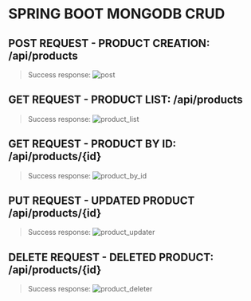 ﻿# SPRING BOOT MONGODB CRUD

 ## POST REQUEST - PRODUCT CREATION: /api/products
 > Success response:
 ![post](https://github.com/user-attachments/assets/1434ce13-d2a9-4268-8fb0-b9aed35ca146)

 ## GET REQUEST - PRODUCT LIST: /api/products
 > Success response:
 ![product_list](https://github.com/user-attachments/assets/d0bbf193-4455-4a64-880c-586e33b9a0d6)
 
 ## GET REQUEST - PRODUCT BY ID: /api/products/{id}
 > Success response:
 ![product_by_id](https://github.com/user-attachments/assets/a9259bee-edbb-46f8-b9c8-68bd8eff1623)
 
 ## PUT REQUEST - UPDATED PRODUCT /api/products/{id}
 > Success response:
 ![product_updater](https://github.com/user-attachments/assets/4afafe75-dea2-4a86-83bc-c79f36b79809)
 
 ## DELETE REQUEST - DELETED PRODUCT: /api/products/{id}
 > Success response:
 ![product_deleter](https://github.com/user-attachments/assets/1195ae65-9e65-41dd-a7d5-7e6342411940)
 
